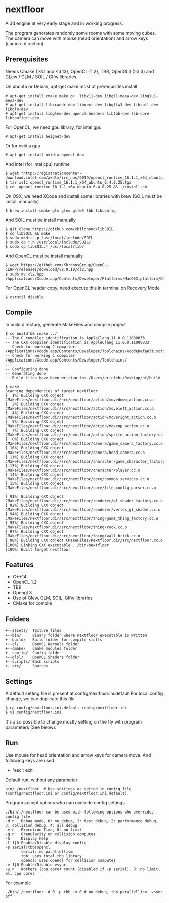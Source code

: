 # nextfloor

A 3d engine at very early stage and in working progress.

The program generates randomly some rooms with some moving cubes.
The camera can move with mouse (head orientation) and arrow keys (camera direction).

## Prerequisites

Needs Cmake (>3.1 and <3.13), OpenCL (1.2), TBB, OpenGL3 (>3.3) and GLew / GLM / SOIL / Glfw libraries.

On ubuntu or Debian, apt-get make most of prerequisites install
```
# apt-get install cmake make g++ libx11-dev libgl1-mesa-dev libglu1-mesa-dev
# apt-get install libxrandr-dev libxext-dev libglfw3-dev libsoil-dev libglm-dev
# apt-get install libglew-dev opencl-headers libtbb-dev lsb-core libconfig++-dev
```

For OpenCL, we need gpu library, for intel gpu
```
# apt-get install beignet-dev
```

Or for nvidia gpu
```
# apt-get install nvidia-opencl-dev
```

And intel (for intel cpu) runtime
```
$ wget "http://registrationcenter-download.intel.com/akdlm/irc_nas/9019/opencl_runtime_16.1.1_x64_ubuntu_6.4.0.25.tgz"
$ tar xvfz opencl_runtime_16.1.1_x64_ubuntu_6.4.0.25.tgz
$ cd  opencl_runtime_16.1.1_x64_ubuntu_6.4.0.25 && ./install.sh
```

On OSX, we need XCode and install some libraries with brew (SOIL must be install manually)
```
$ brew install cmake glm glew glfw3 tbb libconfig
```

And SOIL must be install manually
```
$ git clone https://github.com/childhood/libSOIL
$ cd libSOIL && make
$ sudo mkdir -p /usr/local/include/SOIL
$ sudo cp *.h /usr/local/include/SOIL/
$ sudo cp libSOIL.* /usr/local/lib/
```

And OpenCL must be install manually
```
$ wget https://github.com/KhronosGroup/OpenCL-CLHPP/releases/download/v2.0.10/cl2.hpp
$ sudo mv cl2.hpp /Applications/Xcode.app/Contents/Developer/Platforms/MacOSX.platform/Developer/SDKs/MacOSX10.14.sdk/System/Library/Frameworks/OpenCL.framework/Headers/
```

For OpenCL header copy, need execute this in terminal on Recovery Mode
```
$ csrutil disable
```

## Compile

In build directory, generate MakeFiles and compile project
```
$ cd build && cmake ../
-- The C compiler identification is AppleClang 11.0.0.11000033
-- The CXX compiler identification is AppleClang 11.0.0.11000033
-- Check for working C compiler: /Applications/Xcode.app/Contents/Developer/Toolchains/XcodeDefault.xctoolchain/usr/bin/cc
-- Check for working C compiler: /Applications/Xcode.app/Contents/Developer/Toolchains/
...
-- Configuring done
-- Generating done
-- Build files have been written to: /Users/ericfehr/Desktop/nf/build

$ make
Scanning dependencies of target nextfloor
[  1%] Building CXX object CMakeFiles/nextfloor.dir/src/nextfloor/action/movedown_action.cc.o
[  2%] Building CXX object CMakeFiles/nextfloor.dir/src/nextfloor/action/moveleft_action.cc.o
[  4%] Building CXX object CMakeFiles/nextfloor.dir/src/nextfloor/action/moveright_action.cc.o
[  5%] Building CXX object CMakeFiles/nextfloor.dir/src/nextfloor/action/moveup_action.cc.o
[  7%] Building CXX object CMakeFiles/nextfloor.dir/src/nextfloor/action/sprite_action_factory.cc.o
[  8%] Building CXX object CMakeFiles/nextfloor.dir/src/nextfloor/camera/game_camera_factory.cc.o
[ 10%] Building CXX object CMakeFiles/nextfloor.dir/src/nextfloor/camera/head_camera.cc.o
[ 11%] Building CXX object CMakeFiles/nextfloor.dir/src/nextfloor/character/game_character_factory.cc.o
[ 13%] Building CXX object CMakeFiles/nextfloor.dir/src/nextfloor/character/player.cc.o
[ 14%] Building CXX object CMakeFiles/nextfloor.dir/src/nextfloor/core/common_services.cc.o
[ 15%] Building CXX object CMakeFiles/nextfloor.dir/src/nextfloor/core/file_config_parser.cc.o
...
[ 91%] Building CXX object CMakeFiles/nextfloor.dir/src/nextfloor/renderer/gl_shader_factory.cc.o
[ 92%] Building CXX object CMakeFiles/nextfloor.dir/src/nextfloor/renderer/vertex_gl_shader.cc.o
[ 94%] Building CXX object CMakeFiles/nextfloor.dir/src/nextfloor/thing/game_thing_factory.cc.o
[ 95%] Building CXX object CMakeFiles/nextfloor.dir/src/nextfloor/thing/rock.cc.o
[ 97%] Building CXX object CMakeFiles/nextfloor.dir/src/nextfloor/thing/wall_brick.cc.o
[ 98%] Building CXX object CMakeFiles/nextfloor.dir/src/nextfloor.cc.o
[100%] Linking CXX executable ../bin/nextfloor
[100%] Built target nextfloor
```

## Features

- C++14
- OpenCL 1.2
- TBB
- Opengl 3
- Use of Glew, GLM, SOIL, Glfw libraries
- CMake for compile

## Folders
```
+--assets/  Texture files
+--bin/     Binary folder where nextfloor executable is written
+--build/   Build folder for compile stuffs
+--cl/      OpenCL Kernels folder
+--cmake/   Cmake modules folder
+--config/  Config folder
+--glsl/    OpenGL Shaders folder
+--scripts/ Bash scripts
+--src/     Sources
```

## Settings

A default setting file is present at config/nextfloor.ini.default
For local config change, we can duplicate this file
```
$ cp config/nextfloor.ini.default config/nextfloor.ini
$ vi config/nextfloor.ini
```

It's also possible to change mostly setting on the fly with program parameters (See below).

## Run

Use mouse for head orientation and arrow keys for camera move.
And following keys are used
- 'esc': exit

Default run, without any parameter
```
bin/./nextfloor  # Use settings as setted in config file (config/nextfloor.ini or config/nextfloor.ini.default).
```

Program accept options who can override config settings
```
./bin/./nextfloor can be used with following options who overrides config file
-d n   Debug mode, 0: no debug, 1: test debug, 2: performance debug, 3: collision debug, 4: all debug
-e n   Execution Time, 0: no limit
-g n   Granularity on collision computes
-h     Display help
-l 1|0 Enable/Disable display config
-p serial|tbb|opencl
       serial: no parallellism
       tbb: uses intel tbb library
       opencl: uses opencl for collision computes
-v 1|0 Enable/Disable vsync
-w n   Workers (cpu core) count (disabled if -p serial), 0: no limit, all cpu cores
```

For example
```
./bin/./nextfloor -d 0 -p tbb -v 0 # no debug, tbb parallellism, vsync off
```